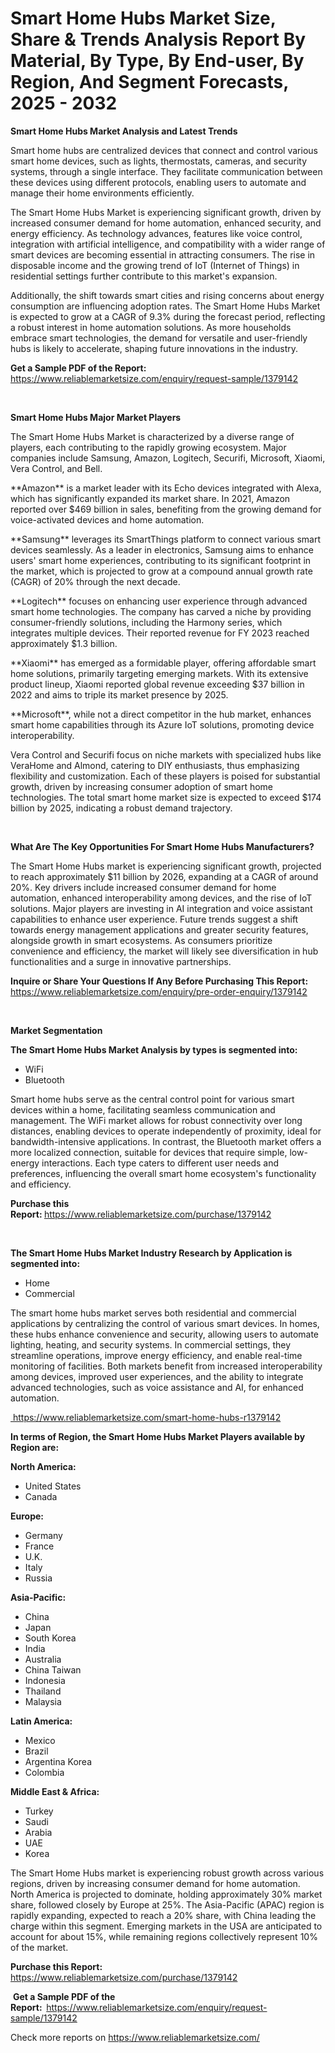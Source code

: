 <p><h1>Smart Home Hubs Market Size, Share & Trends Analysis Report By Material, By Type, By End-user, By Region, And Segment Forecasts, 2025 - 2032</h1></p><p><strong>Smart Home Hubs Market Analysis and Latest Trends</strong></p>
<p><p>Smart home hubs are centralized devices that connect and control various smart home devices, such as lights, thermostats, cameras, and security systems, through a single interface. They facilitate communication between these devices using different protocols, enabling users to automate and manage their home environments efficiently.</p><p>The Smart Home Hubs Market is experiencing significant growth, driven by increased consumer demand for home automation, enhanced security, and energy efficiency. As technology advances, features like voice control, integration with artificial intelligence, and compatibility with a wider range of smart devices are becoming essential in attracting consumers. The rise in disposable income and the growing trend of IoT (Internet of Things) in residential settings further contribute to this market's expansion.</p><p>Additionally, the shift towards smart cities and rising concerns about energy consumption are influencing adoption rates. The Smart Home Hubs Market is expected to grow at a CAGR of 9.3% during the forecast period, reflecting a robust interest in home automation solutions. As more households embrace smart technologies, the demand for versatile and user-friendly hubs is likely to accelerate, shaping future innovations in the industry.</p></p>
<p><strong>Get a Sample PDF of the Report:&nbsp;</strong> <a href="https://www.reliablemarketsize.com/enquiry/request-sample/1379142?utm_campaign=1903&utm_medium=2&utm_source=Github&utm_content=ia&utm_term=15022025&utm_id=smart-home-hubs">https://www.reliablemarketsize.com/enquiry/request-sample/1379142</a></p>
<p>&nbsp;</p>
<p><strong>Smart Home Hubs Major Market Players</strong></p>
<p><p>The Smart Home Hubs Market is characterized by a diverse range of players, each contributing to the rapidly growing ecosystem. Major companies include Samsung, Amazon, Logitech, Securifi, Microsoft, Xiaomi, Vera Control, and Bell.</p><p>**Amazon** is a market leader with its Echo devices integrated with Alexa, which has significantly expanded its market share. In 2021, Amazon reported over $469 billion in sales, benefiting from the growing demand for voice-activated devices and home automation.</p><p>**Samsung** leverages its SmartThings platform to connect various smart devices seamlessly. As a leader in electronics, Samsung aims to enhance users' smart home experiences, contributing to its significant footprint in the market, which is projected to grow at a compound annual growth rate (CAGR) of 20% through the next decade.</p><p>**Logitech** focuses on enhancing user experience through advanced smart home technologies. The company has carved a niche by providing consumer-friendly solutions, including the Harmony series, which integrates multiple devices. Their reported revenue for FY 2023 reached approximately $1.3 billion.</p><p>**Xiaomi** has emerged as a formidable player, offering affordable smart home solutions, primarily targeting emerging markets. With its extensive product lineup, Xiaomi reported global revenue exceeding $37 billion in 2022 and aims to triple its market presence by 2025.</p><p>**Microsoft**, while not a direct competitor in the hub market, enhances smart home capabilities through its Azure IoT solutions, promoting device interoperability. </p><p>Vera Control and Securifi focus on niche markets with specialized hubs like VeraHome and Almond, catering to DIY enthusiasts, thus emphasizing flexibility and customization. Each of these players is poised for substantial growth, driven by increasing consumer adoption of smart home technologies. The total smart home market size is expected to exceed $174 billion by 2025, indicating a robust demand trajectory.</p></p>
<p>&nbsp;</p>
<p><strong>What Are The Key Opportunities For Smart Home Hubs Manufacturers?</strong></p>
<p><p>The Smart Home Hubs market is experiencing significant growth, projected to reach approximately $11 billion by 2026, expanding at a CAGR of around 20%. Key drivers include increased consumer demand for home automation, enhanced interoperability among devices, and the rise of IoT solutions. Major players are investing in AI integration and voice assistant capabilities to enhance user experience. Future trends suggest a shift towards energy management applications and greater security features, alongside growth in smart ecosystems. As consumers prioritize convenience and efficiency, the market will likely see diversification in hub functionalities and a surge in innovative partnerships.</p></p>
<p><strong>Inquire or Share Your Questions If Any Before Purchasing This Report:</strong> <a href="https://www.reliablemarketsize.com/enquiry/pre-order-enquiry/1379142?utm_campaign=1903&utm_medium=2&utm_source=Github&utm_content=ia&utm_term=15022025&utm_id=smart-home-hubs">https://www.reliablemarketsize.com/enquiry/pre-order-enquiry/1379142</a></p>
<p>&nbsp;</p>
<p><strong>Market Segmentation</strong></p>
<p><strong>The Smart Home Hubs Market Analysis by types is segmented into:</strong></p>
<p><ul><li>WiFi</li><li>Bluetooth</li></ul></p>
<p><p>Smart home hubs serve as the central control point for various smart devices within a home, facilitating seamless communication and management. The WiFi market allows for robust connectivity over long distances, enabling devices to operate independently of proximity, ideal for bandwidth-intensive applications. In contrast, the Bluetooth market offers a more localized connection, suitable for devices that require simple, low-energy interactions. Each type caters to different user needs and preferences, influencing the overall smart home ecosystem's functionality and efficiency.</p></p>
<p><strong>Purchase this Report:&nbsp;</strong><a href="https://www.reliablemarketsize.com/purchase/1379142?utm_campaign=1903&utm_medium=2&utm_source=Github&utm_content=ia&utm_term=15022025&utm_id=smart-home-hubs">https://www.reliablemarketsize.com/purchase/1379142</a></p>
<p>&nbsp;</p>
<p><strong>The Smart Home Hubs Market Industry Research by Application is segmented into:</strong></p>
<p><ul><li>Home</li><li>Commercial</li></ul></p>
<p><p>The smart home hubs market serves both residential and commercial applications by centralizing the control of various smart devices. In homes, these hubs enhance convenience and security, allowing users to automate lighting, heating, and security systems. In commercial settings, they streamline operations, improve energy efficiency, and enable real-time monitoring of facilities. Both markets benefit from increased interoperability among devices, improved user experiences, and the ability to integrate advanced technologies, such as voice assistance and AI, for enhanced automation.</p></p>
<p><a href="https://www.reliablemarketsize.com/smart-home-hubs-r1379142?utm_campaign=1903&utm_medium=2&utm_source=Github&utm_content=ia&utm_term=15022025&utm_id=smart-home-hubs">&nbsp;https://www.reliablemarketsize.com/smart-home-hubs-r1379142</a></p>
<p><strong>In terms of Region, the Smart Home Hubs Market Players available by Region are:</strong></p>
<p>
    <p> <strong> North America: </strong>
        <ul>
            <li>United States</li>
            <li>Canada</li>
        </ul>
        </p> 
    <p> <strong> Europe: </strong>
        <ul>
            <li>Germany</li>
            <li>France</li>
            <li>U.K.</li>
            <li>Italy</li>
            <li>Russia</li>
        </ul>
        </p> 
    <p> <strong> Asia-Pacific: </strong>
        <ul>
            <li>China</li>
            <li>Japan</li>
            <li>South Korea</li>
            <li>India</li>
            <li>Australia</li>
            <li>China Taiwan</li>
            <li>Indonesia</li>
            <li>Thailand</li>
            <li>Malaysia</li>
        </ul>
        </p> 
    <p> <strong> Latin America: </strong>
        <ul>
            <li>Mexico</li>
            <li>Brazil</li>
            <li>Argentina Korea</li>
            <li>Colombia</li>
        </ul>
        </p> 
    <p> <strong> Middle East & Africa: </strong>
        <ul>
            <li>Turkey</li>
            <li>Saudi</li>
            <li>Arabia</li>
            <li>UAE</li>
            <li>Korea</li>
        </ul>
    </p>
    </p>
<p><p>The Smart Home Hubs market is experiencing robust growth across various regions, driven by increasing consumer demand for home automation. North America is projected to dominate, holding approximately 30% market share, followed closely by Europe at 25%. The Asia-Pacific (APAC) region is rapidly expanding, expected to reach a 20% share, with China leading the charge within this segment. Emerging markets in the USA are anticipated to account for about 15%, while remaining regions collectively represent 10% of the market.</p></p>
<p><strong>Purchase this Report: </strong><a href="https://www.reliablemarketsize.com/purchase/1379142?utm_campaign=1903&utm_medium=2&utm_source=Github&utm_content=ia&utm_term=15022025&utm_id=smart-home-hubs">https://www.reliablemarketsize.com/purchase/1379142</a></p>
<p>&nbsp;<strong>Get a Sample PDF of the Report:&nbsp;&nbsp;</strong><a href="https://www.reliablemarketsize.com/enquiry/request-sample/1379142?utm_campaign=1903&utm_medium=2&utm_source=Github&utm_content=ia&utm_term=15022025&utm_id=smart-home-hubs">https://www.reliablemarketsize.com/enquiry/request-sample/1379142</a></p>
<p><strong></strong></p>
<p>Check more reports on <a href="https://www.reliablemarketsize.com/?utm_campaign=1903&utm_medium=2&utm_source=Github&utm_content=ia&utm_term=15022025&utm_id=smart-home-hubs">https://www.reliablemarketsize.com/</a></p>